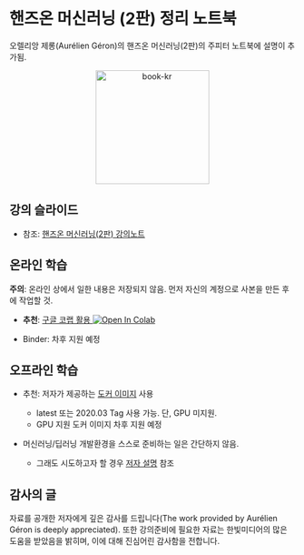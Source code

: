 핸즈온 머신러닝 (2판) 정리 노트북
=======================

오렐리앙 제롱(Aur&eacute;lien G&eacute;ron)의 핸즈온 머신러닝(2판)의 주피터 노트북에 설명이 추가됨.

<div align="center"><img src="https://www.hanbit.co.kr/data/books/B7033438574_l.jpg" title="book-kr" width="200"></div>

## 강의 슬라이드

* 참조: [핸즈온 머신러닝(2판) 강의노트](http://formal.hknu.ac.kr/handson-ml2/)

## 온라인 학습

**주의**: 온라인 상에서 일한 내용은 저장되지 않음. 먼저 자신의 계정으로 사본을 만든 후에 작업할 것.

* **추천**: [구글 코랩 활용 ](https://colab.research.google.com/github/liganega/handson-ml2/blob/master/)
<a href="https://colab.research.google.com/github/liganega/handson-ml2/blob/master/"><img src="https://colab.research.google.com/assets/colab-badge.svg" alt="Open In Colab"/></a>

* Binder: 차후 지원 예정

## 오프라인 학습

* 추천: 저자가 제공하는 [도커 이미지](https://hub.docker.com/r/ageron/handson-ml2/tags) 사용
    * latest 또는 2020.03 Tag 사용 가능. 단, GPU 미지원.
    * GPU 지원 도커 이미지 차후 지원 예정

* 머신러닝/딥러닝 개발환경을 스스로 준비하는 일은 간단하지 않음.
    * 그래도 시도하고자 할 경우 [저자 설명](INSTALL.md) 참조

## 감사의 글

자료를 공개한 저자에게 깊은 감사를 드립니다(The work provided by Aur&eacute;lien G&eacute;ron is deeply appreciated). 또한 강의준비에 필요한 자료는 한빛미디어의 많은 도움을 받았음을 밝히며, 이에 대해 진심어린 감사함을 전합니다.